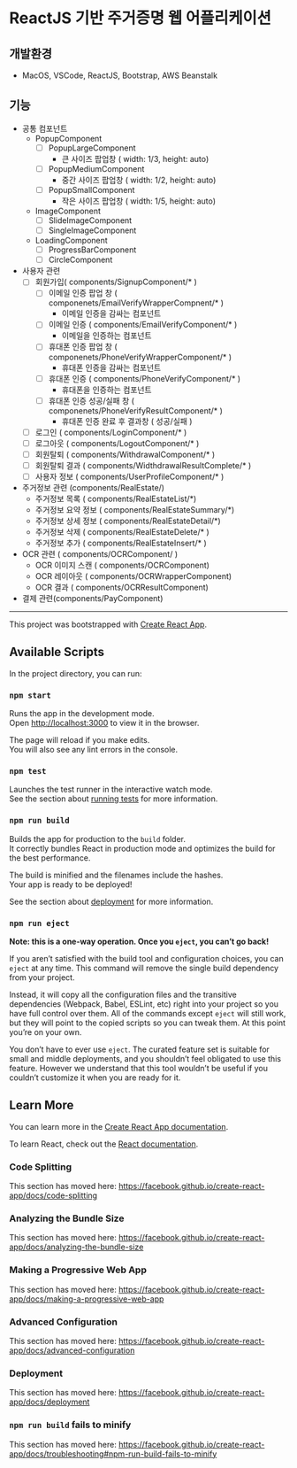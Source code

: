 # ReactJS 기반 주거증명 웹 어플리케이션

## 개발환경
 - MacOS, VSCode, ReactJS, Bootstrap, AWS Beanstalk

## 기능
 - 공통 컴포넌트
    - PopupComponent
        - [ ] PopupLargeComponent
            - 큰 사이즈 팝업창 ( width: 1/3, height: auto)
        - [ ] PopupMediumComponent
            - 중간 사이즈 팝업창 ( width: 1/2, height: auto)
        - [ ] PopupSmallComponent
            - 작은 사이즈 팝업창 ( width: 1/5, height: auto)

    - ImageComponent
        - [ ] SlideImageComponent
        - [ ] SingleImageComponent

    - LoadingComponent
        - [ ] ProgressBarComponent
        - [ ] CircleComponent

- 사용자 관련
    - [ ] 회원가입( components/SignupComponent/* )
        - [ ] 이메일 인증 팝업 창 ( componenets/EmailVerifyWrapperCompnent/* )
            - 이메일 인증을 감싸는 컴포넌트
        - [ ] 이메일 인증 ( components/EmailVerifyComponent/* )
            - 이메일을 인증하는 컴포넌트
        - [ ] 휴대폰 인증 팝업 창 ( componenets/PhoneVerifyWrapperComponent/* )
            - 휴대폰 인증을 감싸는 컴포넌트
        - [ ] 휴대폰 인증 ( components/PhoneVerifyComponent/* )
            - 휴대폰을 인증하는 컴포넌트
        - [ ] 휴대폰 인증 성공/실패 창 ( componenets/PhoneVerifyResultComponent/* )
            - 휴대폰 인증 완료 후 결과창 ( 성공/실패 )
    - [ ] 로그인 ( components/LoginComponent/* )
    - [ ] 로그아웃 ( components/LogoutComponent/* )
    - [ ] 회원탈퇴 ( components/WithdrawalComponent/* )
    - [ ] 회원탈퇴 결과 ( components/WidthdrawalResultComplete/* )
    - [ ] 사용자 정보 ( components/UserProfileComponent/* )
- 주거정보 관련 (components/RealEstate/)
    - 주거정보 목록 ( components/RealEstateList/*)
    - 주거정보 요약 정보 ( components/RealEstateSummary/*)
    - 주거정보 상세 정보 ( components/RealEstateDetail/*)
    - 주거정보 삭제 ( components/RealEstateDelete/* )
    - 주거정보 추가 ( components/RealEstateInsert/* )
- OCR 관련 ( components/OCRComponent/ )
    - OCR 이미지 스캔 ( components/OCRComponent)
    - OCR 레이아웃 ( components/OCRWrapperComponent)
    - OCR 결과 ( components/OCRResultComponent)
- 결제 관련(components/PayComponent)



---

This project was bootstrapped with [Create React App](https://github.com/facebook/create-react-app).

## Available Scripts

In the project directory, you can run:

### `npm start`

Runs the app in the development mode.<br>
Open [http://localhost:3000](http://localhost:3000) to view it in the browser.

The page will reload if you make edits.<br>
You will also see any lint errors in the console.

### `npm test`

Launches the test runner in the interactive watch mode.<br>
See the section about [running tests](https://facebook.github.io/create-react-app/docs/running-tests) for more information.

### `npm run build`

Builds the app for production to the `build` folder.<br>
It correctly bundles React in production mode and optimizes the build for the best performance.

The build is minified and the filenames include the hashes.<br>
Your app is ready to be deployed!

See the section about [deployment](https://facebook.github.io/create-react-app/docs/deployment) for more information.

### `npm run eject`

**Note: this is a one-way operation. Once you `eject`, you can’t go back!**

If you aren’t satisfied with the build tool and configuration choices, you can `eject` at any time. This command will remove the single build dependency from your project.

Instead, it will copy all the configuration files and the transitive dependencies (Webpack, Babel, ESLint, etc) right into your project so you have full control over them. All of the commands except `eject` will still work, but they will point to the copied scripts so you can tweak them. At this point you’re on your own.

You don’t have to ever use `eject`. The curated feature set is suitable for small and middle deployments, and you shouldn’t feel obligated to use this feature. However we understand that this tool wouldn’t be useful if you couldn’t customize it when you are ready for it.

## Learn More

You can learn more in the [Create React App documentation](https://facebook.github.io/create-react-app/docs/getting-started).

To learn React, check out the [React documentation](https://reactjs.org/).

### Code Splitting

This section has moved here: https://facebook.github.io/create-react-app/docs/code-splitting

### Analyzing the Bundle Size

This section has moved here: https://facebook.github.io/create-react-app/docs/analyzing-the-bundle-size

### Making a Progressive Web App

This section has moved here: https://facebook.github.io/create-react-app/docs/making-a-progressive-web-app

### Advanced Configuration

This section has moved here: https://facebook.github.io/create-react-app/docs/advanced-configuration

### Deployment

This section has moved here: https://facebook.github.io/create-react-app/docs/deployment

### `npm run build` fails to minify

This section has moved here: https://facebook.github.io/create-react-app/docs/troubleshooting#npm-run-build-fails-to-minify
